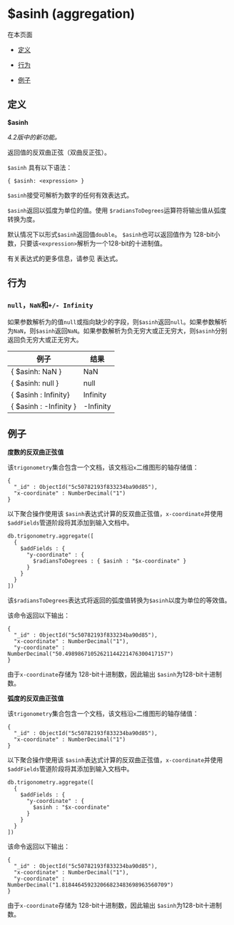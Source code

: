 # [ ](#)$asinh (aggregation)

[]()

在本页面

*   [定义](#definition)

*   [行为](#behavior)

*   [例子](#examples)

## <span id="definition">定义</span>

**$asinh**

*4.2版中的新功能。*

返回值的反双曲正弦（双曲反正弦）。

`$asinh` 具有以下语法：

```
{ $asinh: <expression> }
```

`$asinh`接受可解析为数字的任何有效表达式。

`$asinh`返回以弧度为单位的值。使用 `$radiansToDegrees`运算符将输出值从弧度转换为度。

默认情况下以形式`$asinh`返回值`double`。 `$asinh`也可以返回值作为 128-bit小数，只要该`<expression>`解析为一个128-bit的十进制值。

有关表达式的更多信息，请参见 表达式。

## <span id="behavior">行为</span>

### `null`，`NaN`和`+/- Infinity`

如果参数解析为的值`null`或指向缺少的字段，则`$asinh`返回`null`。如果参数解析为`NaN`，则`$asinh`返回`NaN`。如果参数解析为负无穷大或正无穷大，则`$asinh`分别返回负无穷大或正无穷大。

| 例子                   | 结果      |
| ---------------------- | --------- |
| { $asinh: NaN }        | NaN       |
| { $asinh: null }       | null      |
| { $asinh : Infinity}   | Infinity  |
| { $asinh : -Infinity } | -Infinity |

## <span id="examples">例子</span>

**度数的反双曲正弦值**

该`trigonometry`集合包含一个文档，该文档沿`x`二维图形的轴存储值：

```
{
  "_id" : ObjectId("5c50782193f833234ba90d85"),
  "x-coordinate" : NumberDecimal("1")
}
```

以下聚合操作使用该 `$asinh`表达式计算的反双曲正弦值，`x-coordinate`并使用`$addFields`管道阶段将其添加到输入文档中。

```
db.trigonometry.aggregate([
  {
    $addFields : {
      "y-coordinate" : {
        $radiansToDegrees : { $asinh : "$x-coordinate" }
      }
    }
  }
])
```

该`$radiansToDegrees`表达式将返回的弧度值转换为`$asinh`以度为单位的等效值。

该命令返回以下输出：

```
{
  "_id" : ObjectId("5c50782193f833234ba90d85"),
  "x-coordinate" : NumberDecimal("1"),
  "y-coordinate" : NumberDecimal("50.49898671052621144221476300417157")
}
```

由于`x-coordinate`存储为 128-bit十进制数，因此输出 `$asinh`为128-bit十进制数。

**弧度的反双曲正弦值**

该`trigonometry`集合包含一个文档，该文档沿`x`二维图形的轴存储值：

```
{
  "_id" : ObjectId("5c50782193f833234ba90d85"),
  "x-coordinate" : NumberDecimal("1")
}
```

以下聚合操作使用该 `$asinh`表达式计算的反双曲正弦值，`x-coordinate`并使用`$addFields`管道阶段将其添加到输入文档中。

```
db.trigonometry.aggregate([
  {
    $addFields : {
      "y-coordinate" : {
        $asinh : "$x-coordinate"
      }
    }
  }
])
```

该命令返回以下输出：

```
{
  "_id" : ObjectId("5c50782193f833234ba90d85"),
  "x-coordinate" : NumberDecimal("1"),
  "y-coordinate" : NumberDecimal("1.818446459232066823483698963560709")
}
```

由于`x-coordinate`存储为 128-bit十进制数，因此输出 `$asinh`为128-bit十进制数。